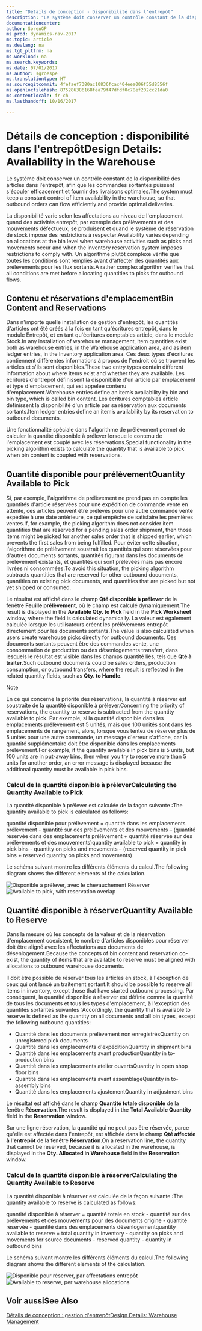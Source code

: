 ```yaml
---
title: "Détails de conception - Disponibilité dans l'entrepôt"
description: "Le système doit conserver un contrôle constant de la disponibilité des articles dans l'entrepôt, afin que les commandes sortantes puissent s'écouler efficacement et fournir des livraisons optimales."
documentationcenter: 
author: SorenGP
ms.prod: dynamics-nav-2017
ms.topic: article
ms.devlang: na
ms.tgt_pltfrm: na
ms.workload: na
ms.search.keywords: 
ms.date: 07/01/2017
ms.author: sgroespe
ms.translationtype: HT
ms.sourcegitcommit: 4fefaef7380ac10836fcac404eea006f55d8556f
ms.openlocfilehash: 875286386168fea79f47dfdf0c78ef202cc21da0
ms.contentlocale: fr-ch
ms.lasthandoff: 10/16/2017

---
```

# <a name="design-details-availability-in-the-warehouse"></a><span data-ttu-id="c063f-103">Détails de conception : disponibilité dans l'entrepôt</span><span class="sxs-lookup"><span data-stu-id="c063f-103">Design Details: Availability in the Warehouse</span></span>
<span data-ttu-id="c063f-104">Le système doit conserver un contrôle constant de la disponibilité des articles dans l'entrepôt, afin que les commandes sortantes puissent s'écouler efficacement et fournir des livraisons optimales.</span><span class="sxs-lookup"><span data-stu-id="c063f-104">The system must keep a constant control of item availability in the warehouse, so that outbound orders can flow efficiently and provide optimal deliveries.</span></span>  

 <span data-ttu-id="c063f-105">La disponibilité varie selon les affectations au niveau de l'emplacement quand des activités entrepôt, par exemple des prélèvements et des mouvements défectueux, se produisent et quand le système de réservation de stock impose des restrictions à respecter.</span><span class="sxs-lookup"><span data-stu-id="c063f-105">Availability varies depending on allocations at the bin level when warehouse activities such as picks and movements occur and when the inventory reservation system imposes restrictions to comply with.</span></span> <span data-ttu-id="c063f-106">Un algorithme plutôt complexe vérifie que toutes les conditions sont remplies avant d'affecter des quantités aux prélèvements pour les flux sortants.</span><span class="sxs-lookup"><span data-stu-id="c063f-106">A rather complex algorithm verifies that all conditions are met before allocating quantities to picks for outbound flows.</span></span>  

## <a name="bin-content-and-reservations"></a><span data-ttu-id="c063f-107">Contenu et réservations d'emplacement</span><span class="sxs-lookup"><span data-stu-id="c063f-107">Bin Content and Reservations</span></span>  
 <span data-ttu-id="c063f-108">Dans n'importe quelle installation de gestion d'entrepôt, les quantités d'articles ont été créés à la fois en tant qu'écritures entrepôt, dans le module Entrepôt, et en tant qu'écritures comptables article, dans le module Stock.</span><span class="sxs-lookup"><span data-stu-id="c063f-108">In any installation of warehouse management, item quantities exist both as warehouse entries, in the Warehouse application area, and as item ledger entries, in the Inventory application area.</span></span> <span data-ttu-id="c063f-109">Ces deux types d'écritures contiennent différentes informations à propos de l'endroit où se trouvent les articles et s'ils sont disponibles.</span><span class="sxs-lookup"><span data-stu-id="c063f-109">These two entry types contain different information about where items exist and whether they are available.</span></span> <span data-ttu-id="c063f-110">Les écritures d'entrepôt définissent la disponibilité d'un article par emplacement et type d'emplacement, qui est appelée contenu d'emplacement.</span><span class="sxs-lookup"><span data-stu-id="c063f-110">Warehouse entries define an item’s availability by bin and bin type, which is called bin content.</span></span> <span data-ttu-id="c063f-111">Les écritures comptables article définissent la disponibilité d'un article par sa réservation aux documents sortants.</span><span class="sxs-lookup"><span data-stu-id="c063f-111">Item ledger entries define an item’s availability by its reservation to outbound documents.</span></span>  

 <span data-ttu-id="c063f-112">Une fonctionnalité spéciale dans l'algorithme de prélèvement permet de calculer la quantité disponible à prélever lorsque le contenu de l'emplacement est couplé avec les réservations.</span><span class="sxs-lookup"><span data-stu-id="c063f-112">Special functionality in the picking algorithm exists to calculate the quantity that is available to pick when bin content is coupled with reservations.</span></span>  

## <a name="quantity-available-to-pick"></a><span data-ttu-id="c063f-113">Quantité disponible pour prélèvement</span><span class="sxs-lookup"><span data-stu-id="c063f-113">Quantity Available to Pick</span></span>  
 <span data-ttu-id="c063f-114">Si, par exemple, l'algorithme de prélèvement ne prend pas en compte les quantités d'article réservées pour une expédition de commande vente en attente, ces articles peuvent être prélevés pour une autre commande vente expédiée à une date antérieure, ce qui empêche de satisfaire les premières ventes.</span><span class="sxs-lookup"><span data-stu-id="c063f-114">If, for example, the picking algorithm does not consider item quantities that are reserved for a pending sales order shipment, then those items might be picked for another sales order that is shipped earlier, which prevents the first sales from being fulfilled.</span></span> <span data-ttu-id="c063f-115">Pour éviter cette situation, l'algorithme de prélèvement soustrait les quantités qui sont réservées pour d'autres documents sortants, quantités figurant dans les documents de prélèvement existants, et quantités qui sont prélevées mais pas encore livrées ni consommées.</span><span class="sxs-lookup"><span data-stu-id="c063f-115">To avoid this situation, the picking algorithm subtracts quantities that are reserved for other outbound documents, quantities on existing pick documents, and quantities that are picked but not yet shipped or consumed.</span></span>  

 <span data-ttu-id="c063f-116">Le résultat est affiché dans le champ **Qté disponible à prélever** de la fenêtre **Feuille prélèvement**, où le champ est calculé dynamiquement.</span><span class="sxs-lookup"><span data-stu-id="c063f-116">The result is displayed in the **Available Qty. to Pick** field in the **Pick Worksheet** window, where the field is calculated dynamically.</span></span> <span data-ttu-id="c063f-117">La valeur est également calculée lorsque les utilisateurs créent les prélèvements entrepôt directement pour les documents sortants.</span><span class="sxs-lookup"><span data-stu-id="c063f-117">The value is also calculated when users create warehouse picks directly for outbound documents.</span></span> <span data-ttu-id="c063f-118">Ces documents sortants peuvent être des commandes vente, une consommation de production ou des désenlogements transfert, dans lesquels le résultat est visible dans les champs quantité liés, tels que **Qté à traiter**.</span><span class="sxs-lookup"><span data-stu-id="c063f-118">Such outbound documents could be sales orders, production consumption, or outbound transfers, where the result is reflected in the related quantity fields, such as **Qty. to Handle**.</span></span>  

> [!NOTE]  
>  <span data-ttu-id="c063f-119">En ce qui concerne la priorité des réservations, la quantité à réserver est soustraite de la quantité disponible à prélever.</span><span class="sxs-lookup"><span data-stu-id="c063f-119">Concerning the priority of reservations, the quantity to reserve is subtracted from the quantity available to pick.</span></span> <span data-ttu-id="c063f-120">Par exemple, si la quantité disponible dans les emplacements prélèvement est 5 unités, mais que 100 unités sont dans les emplacements de rangement, alors, lorsque vous tentez de réserver plus de 5 unités pour une autre commande, un message d'erreur s'affiche, car la quantité supplémentaire doit être disponible dans les emplacements prélèvement.</span><span class="sxs-lookup"><span data-stu-id="c063f-120">For example, if the quantity available in pick bins is 5 units, but 100 units are in put-away bins, then when you try to reserve more than 5 units for another order, an error message is displayed because the additional quantity must be available in pick bins.</span></span>  

### <a name="calculating-the-quantity-available-to-pick"></a><span data-ttu-id="c063f-121">Calcul de la quantité disponible à prélever</span><span class="sxs-lookup"><span data-stu-id="c063f-121">Calculating the Quantity Available to Pick</span></span>  
 <span data-ttu-id="c063f-122">La quantité disponible à prélever est calculée de la façon suivante :</span><span class="sxs-lookup"><span data-stu-id="c063f-122">The quantity available to pick is calculated as follows:</span></span>  

 <span data-ttu-id="c063f-123">quantité disponible pour prélèvement = quantité dans les emplacements prélèvement - quantité sur des prélèvements et des mouvements – (quantité réservée dans des emplacements prélèvement + quantité réservée sur des prélèvements et des mouvements)</span><span class="sxs-lookup"><span data-stu-id="c063f-123">quantity available to pick = quantity in pick bins - quantity on picks and movements – (reserved quantity in pick bins + reserved quantity on picks and movements)</span></span>  

 <span data-ttu-id="c063f-124">Le schéma suivant montre les différents éléments du calcul.</span><span class="sxs-lookup"><span data-stu-id="c063f-124">The following diagram shows the different elements of the calculation.</span></span>  

 <span data-ttu-id="c063f-125">![Disponible à prélever, avec le chevauchement Réserver](media/design_details_warehouse_management_availability_2.png "design_details_warehouse_management_availability_2")</span><span class="sxs-lookup"><span data-stu-id="c063f-125">![Available to pick, with reservation overlap](media/design_details_warehouse_management_availability_2.png "design_details_warehouse_management_availability_2")</span></span>  

## <a name="quantity-available-to-reserve"></a><span data-ttu-id="c063f-126">Quantité disponible à réserver</span><span class="sxs-lookup"><span data-stu-id="c063f-126">Quantity Available to Reserve</span></span>  
 <span data-ttu-id="c063f-127">Dans la mesure où les concepts de la valeur et de la réservation d'emplacement coexistent, le nombre d'articles disponibles pour réserver doit être aligné avec les affectations aux documents de désenlogement.</span><span class="sxs-lookup"><span data-stu-id="c063f-127">Because the concepts of bin content and reservation co-exist, the quantity of items that are available to reserve must be aligned with allocations to outbound warehouse documents.</span></span>  

 <span data-ttu-id="c063f-128">Il doit être possible de réserver tous les articles en stock, à l'exception de ceux qui ont lancé un traitement sortant.</span><span class="sxs-lookup"><span data-stu-id="c063f-128">It should be possible to reserve all items in inventory, except those that have started outbound processing.</span></span> <span data-ttu-id="c063f-129">Par conséquent, la quantité disponible à réserver est définie comme la quantité de tous les documents et tous les types d'emplacement, à l'exception des quantités sortantes suivantes :</span><span class="sxs-lookup"><span data-stu-id="c063f-129">Accordingly, the quantity that is available to reserve is defined as the quantity on all documents and all bin types, except the following outbound quantities:</span></span>  

-   <span data-ttu-id="c063f-130">Quantité dans les documents prélèvement non enregistrés</span><span class="sxs-lookup"><span data-stu-id="c063f-130">Quantity on unregistered pick documents</span></span>  
-   <span data-ttu-id="c063f-131">Quantité dans les emplacements d'expédition</span><span class="sxs-lookup"><span data-stu-id="c063f-131">Quantity in shipment bins</span></span>  
-   <span data-ttu-id="c063f-132">Quantité dans les emplacements avant production</span><span class="sxs-lookup"><span data-stu-id="c063f-132">Quantity in to-production bins</span></span>  
-   <span data-ttu-id="c063f-133">Quantité dans les emplacements atelier ouverts</span><span class="sxs-lookup"><span data-stu-id="c063f-133">Quantity in open shop floor bins</span></span>  
-   <span data-ttu-id="c063f-134">Quantité dans les emplacements avant assemblage</span><span class="sxs-lookup"><span data-stu-id="c063f-134">Quantity in to-assembly bins</span></span>  
-   <span data-ttu-id="c063f-135">Quantité dans les emplacements ajustement</span><span class="sxs-lookup"><span data-stu-id="c063f-135">Quantity in adjustment bins</span></span>  

 <span data-ttu-id="c063f-136">Le résultat est affiché dans le champ **Quantité totale disponible** de la fenêtre **Réservation**.</span><span class="sxs-lookup"><span data-stu-id="c063f-136">The result is displayed in the **Total Available Quantity** field in the **Reservation** window.</span></span>  

 <span data-ttu-id="c063f-137">Sur une ligne réservation, la quantité qui ne peut pas être réservée, parce qu'elle est affectée dans l'entrepôt, est affichée dans le champ **Qté affectée à l'entrepôt** de la fenêtre **Réservation**.</span><span class="sxs-lookup"><span data-stu-id="c063f-137">On a reservation line, the quantity that cannot be reserved, because it is allocated in the warehouse, is displayed in the **Qty. Allocated in Warehouse** field in the **Reservation** window.</span></span>  

### <a name="calculating-the-quantity-available-to-reserve"></a><span data-ttu-id="c063f-138">Calcul de la quantité disponible à réserver</span><span class="sxs-lookup"><span data-stu-id="c063f-138">Calculating the Quantity Available to Reserve</span></span>  
 <span data-ttu-id="c063f-139">La quantité disponible à réserver est calculée de la façon suivante :</span><span class="sxs-lookup"><span data-stu-id="c063f-139">The quantity available to reserve is calculated as follows:</span></span>  

 <span data-ttu-id="c063f-140">quantité disponible à réserver = quantité totale en stock - quantité sur des prélèvements et des mouvements pour des documents origine - quantité réservée - quantité dans des emplacements désenlogement</span><span class="sxs-lookup"><span data-stu-id="c063f-140">quantity available to reserve = total quantity in inventory - quantity on picks and movements for source documents - reserved quantity - quantity in outbound bins</span></span>  

 <span data-ttu-id="c063f-141">Le schéma suivant montre les différents éléments du calcul.</span><span class="sxs-lookup"><span data-stu-id="c063f-141">The following diagram shows the different elements of the calculation.</span></span>  

 <span data-ttu-id="c063f-142">![Disponible pour réserver, par affectations entrepôt](media/design_details_warehouse_management_availability_3.png "design_details_warehouse_management_availability_3")</span><span class="sxs-lookup"><span data-stu-id="c063f-142">![Avaliable to reserve, per warehouse allocations](media/design_details_warehouse_management_availability_3.png "design_details_warehouse_management_availability_3")</span></span>  

## <a name="see-also"></a><span data-ttu-id="c063f-143">Voir aussi</span><span class="sxs-lookup"><span data-stu-id="c063f-143">See Also</span></span>  
 [<span data-ttu-id="c063f-144">Détails de conception : gestion d'entrepôt</span><span class="sxs-lookup"><span data-stu-id="c063f-144">Design Details: Warehouse Management</span></span>](design-details-warehouse-management.md)

